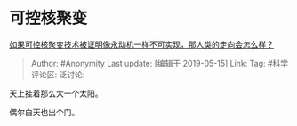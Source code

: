 # 可控核聚变
[如果可控核聚变技术被证明像永动机一样不可实现，那人类的走向会怎么样？](https://www.zhihu.com/question/324343231/answer/684028360)

> Author: #Anonymity
> Last update: [编辑于 2019-05-15]
> Link:
> Tag: #科学
> 评论区:
> 泛讨论:

天上挂着那么大一个太阳。

偶尔白天也出个门。
